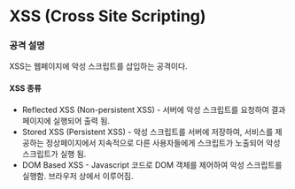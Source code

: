 # XSS (Cross Site Scripting)

### 공격 설명

XSS는 웹페이지에 악성 스크립트를 삽입하는 공격이다.

#### XSS 종류

- Reflected XSS (Non-persistent XSS) - 서버에 악성 스크립트를 요청하여 결과페이지에 실행되어 출력 됨.<br>
- Stored XSS (Persistent XSS) - 악성 스크립트를 서버에 저장하여, 서비스를 제공하는 정상페이지에서 지속적으로 다른 사용자들에게 스크립트가 노출되어 악성 스크립트가 실행 됨.<br>
- DOM Based XSS - Javascript 코드로 DOM 객체를 제어하여 악성 스크립트를 실행함. 브라우저 상에서 이루어짐.
